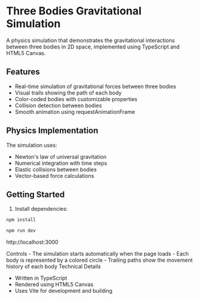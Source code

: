 # Three Bodies Gravitational Simulation

A physics simulation that demonstrates the gravitational interactions between three bodies in 2D space, implemented using TypeScript and HTML5 Canvas.

## Features

- Real-time simulation of gravitational forces between three bodies
- Visual trails showing the path of each body
- Color-coded bodies with customizable properties
- Collision detection between bodies
- Smooth animation using requestAnimationFrame

## Physics Implementation

The simulation uses:
- Newton's law of universal gravitation
- Numerical integration with time steps
- Elastic collisions between bodies
- Vector-based force calculations

## Getting Started

1. Install dependencies:
```bash
npm install

npm run dev
```
http://localhost:3000

Controls
	- The simulation starts automatically when the page loads
	- Each body is represented by a colored circle
	- Trailing paths show the movement history of each body
Technical Details
 - Written in TypeScript
 - Rendered using HTML5 Canvas
- Uses Vite for development and building